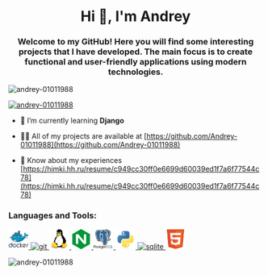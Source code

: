 <h1 align="center">Hi 👋, I'm Andrey</h1>
<h3 align="center">Welcome to my GitHub! Here you will find some interesting projects that I have developed. The main focus is to create functional and user-friendly applications using modern technologies.</h3>

<p align="left"> <img src="https://komarev.com/ghpvc/?username=andrey-01011988&label=Profile%20views&color=0e75b6&style=flat" alt="andrey-01011988" /> </p>

<p align="left"> <a href="https://github.com/ryo-ma/github-profile-trophy"><img src="https://github-profile-trophy.vercel.app/?username=andrey-01011988&title=Commits,Experience,PullRequest,Repositories" alt="andrey-01011988" /></a> </p>

- 🌱 I’m currently learning **Django**

- 👨‍💻 All of my projects are available at [https://github.com/Andrey-01011988](https://github.com/Andrey-01011988)

- 📄 Know about my experiences [https://himki.hh.ru/resume/c949cc30ff0e6699d60039ed1f7a6f77544c78](https://himki.hh.ru/resume/c949cc30ff0e6699d60039ed1f7a6f77544c78)

<p align="left">
</p>

<h3 align="left">Languages and Tools:</h3>
<p align="left"> <a href="https://www.docker.com/" target="_blank" rel="noreferrer"> <img src="https://raw.githubusercontent.com/devicons/devicon/master/icons/docker/docker-original-wordmark.svg" alt="docker" width="40" height="40"/> </a> <a href="https://git-scm.com/" target="_blank" rel="noreferrer"> <img src="https://www.vectorlogo.zone/logos/git-scm/git-scm-icon.svg" alt="git" width="40" height="40"/> </a> <a href="https://www.linux.org/" target="_blank" rel="noreferrer"> <img src="https://raw.githubusercontent.com/devicons/devicon/master/icons/linux/linux-original.svg" alt="linux" width="40" height="40"/> </a> <a href="https://www.nginx.com" target="_blank" rel="noreferrer"> <img src="https://raw.githubusercontent.com/devicons/devicon/master/icons/nginx/nginx-original.svg" alt="nginx" width="40" height="40"/> </a> <a href="https://www.postgresql.org" target="_blank" rel="noreferrer"> <img src="https://raw.githubusercontent.com/devicons/devicon/master/icons/postgresql/postgresql-original-wordmark.svg" alt="postgresql" width="40" height="40"/> </a> <a href="https://www.python.org" target="_blank" rel="noreferrer"> <img src="https://raw.githubusercontent.com/devicons/devicon/master/icons/python/python-original.svg" alt="python" width="40" height="40"/> </a> <a href="https://www.sqlite.org/" target="_blank" rel="noreferrer"> <img src="https://www.vectorlogo.zone/logos/sqlite/sqlite-icon.svg" alt="sqlite" width="40" height="40"/> </a> 
<a href="https://developer.mozilla.org/en-US/docs/Web/HTML" target="_blank" rel="noreferrer"> <img src="https://raw.githubusercontent.com/devicons/devicon/master/icons/html5/html5-original.svg" alt="html5" width="40" height="40"/>
  </a>
</p>

<p><img align="left" src="https://github-readme-stats.vercel.app/api/top-langs?username=andrey-01011988&show_icons=true&locale=en&layout=compact" alt="andrey-01011988" /></p>
